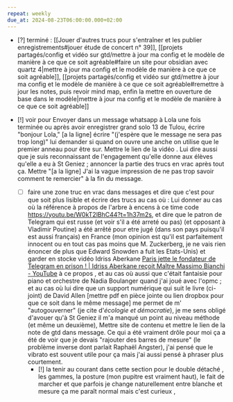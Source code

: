 ```yaml
---
repeat: weekly
due_at: 2024-08-23T06:00:00.000+02:00
---
```

- [?] terminé  : [[Jouer d'autres trucs pour s'entraîner et les publier enregistrements#jouer étude de concert n° 39]], [[projets partagés/config et vidéo sur gtd/mettre à jour ma config et le modèle de manière à ce que ce soit agréable#faire un site pour obsidian avec quartz 4|mettre à jour ma config et le modèle de manière à ce que ce soit agréable]], [[projets partagés/config et vidéo sur gtd/mettre à jour ma config et le modèle de manière à ce que ce soit agréable#remettre à jour les notes, puis revoir mind map, enfin la mettre en ouverture de base dans le modèle|mettre à jour ma config et le modèle de manière à ce que ce soit agréable]]

- [!] voir pour Envoyer dans un message whatsapp à Lola une fois terminée ou après avoir enregistrer grand solo 13 de Tulou, écrire "bonjour Lola," [a la ligne] écrire "(j'espère que le message ne sera pas trop long)" lui demander si quand on ouvre une anche on utilise que le premier anneau pour être sur. Mettre le lien de la vidéo .  Lui dire aussi que je suis reconnaissant de l'engagement qu'elle donne aux élèves qu'elle a eu à St Geniez ; annoncer la partie des trucs en vrac après tout ça. Mettre "[a la ligne] J'ai la vague impression de ne pas trop savoir comment te remercier" à la fin du message.
	- [ ] faire une zone truc en vrac dans messages et dire que c'est pour que soit plus lisible et écrire des trucs au cas où : Lui donner au cas où la référence à propos de l'arbre à encens à ce time code https://youtu.be/W0kT2lBhC44?t=1h37m2s, et dire que le patron de Telegram qui est russe (et voir s'il a été arreté ou pas) (et opposant à Vladimir Poutine) a été arrêté pour etre jugé (dans son pays puisqu'il est aussi français) en France (mon opinion est qu'il est parfaitement innocent ou en tout cas pas moins que M. Zuckerberg, je ne vais rien énoncer de plus que Edward Snowden a fuit les Etats-Unis) et garder en stocke vidéo Idriss Aberkane [Paris jette le fondateur de Telegram en prison ! | Idriss Aberkane reçoit Maître Massimo Bianchi - YouTube](https://youtu.be/p-BbIWuW7-E?t=36m57s) à ce propos  , et au cas où aussi que c'était fantaisie pour piano et orchestre de Nadia Boulanger quand j'ai joué avec l'opmc ; et au cas où lui dire que un support numérique qui suit le livre (ci-joint) de David Allen [mettre pdf en pièce jointe ou lien dropbox pour que ce soit dans le même message] me permet de m' "autogouverner" (je cite d'*écologie et démocratie*), je me sens obligé d'avouer qu'à St Geniez il m'a manqué un point au niveau méthode (et même un deuxième), Mettre site de contenu et mettre le lien de la note de gtd dans message. Ce qui a été vraiment drôle pour moi ça a été de voir que je devais "rajouter des barres de mesure" (le problème inverse dont parlait Raphaël Angster), j'ai pensé que le vibrato est souvent utile pour ça mais j'ai aussi pensé à phraser plus courtement. 
		- [!] la tenir au courant dans cette section pour le double détaché , les gammes, la posture (mon pupitre est vraiment haut), le fait de marcher et que parfois je change naturellement entre blanche et mesure ça me paraît normal mais c'est curieux , 
